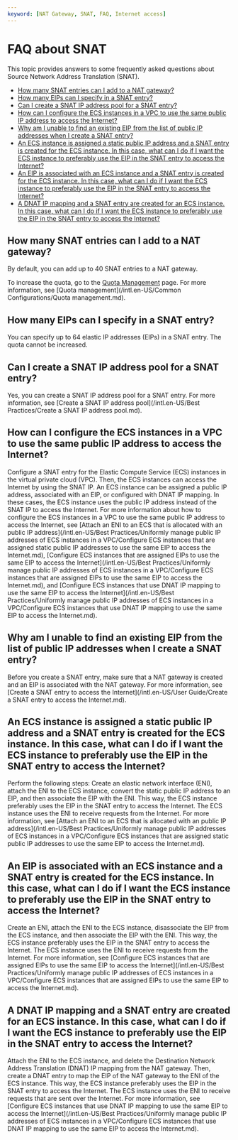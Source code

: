 ```yaml
---
keyword: [NAT Gateway, SNAT, FAQ, Internet access]
---
```


# FAQ about SNAT

This topic provides answers to some frequently asked questions about Source Network Address Translation \(SNAT\).

-   [How many SNAT entries can I add to a NAT gateway?](#section_1ca_x5e_789)
-   [How many EIPs can I specify in a SNAT entry?](#section_h4h_468_si4)
-   [Can I create a SNAT IP address pool for a SNAT entry?](#section_pq1_mx8_13k)
-   [How can I configure the ECS instances in a VPC to use the same public IP address to access the Internet?](#section_nr6_yu9_rjy)
-   [Why am I unable to find an existing EIP from the list of public IP addresses when I create a SNAT entry?](#section_khm_d8g_c21)
-   [An ECS instance is assigned a static public IP address and a SNAT entry is created for the ECS instance. In this case, what can I do if I want the ECS instance to preferably use the EIP in the SNAT entry to access the Internet?](#section_uap_mm1_v62)
-   [An EIP is associated with an ECS instance and a SNAT entry is created for the ECS instance. In this case, what can I do if I want the ECS instance to preferably use the EIP in the SNAT entry to access the Internet?](#section_0kw_7t6_1or)
-   [A DNAT IP mapping and a SNAT entry are created for an ECS instance. In this case, what can I do if I want the ECS instance to preferably use the EIP in the SNAT entry to access the Internet?](#section_t8x_nbi_kjc)

## How many SNAT entries can I add to a NAT gateway?

By default, you can add up to 40 SNAT entries to a NAT gateway.

To increase the quota, go to the [Quota Management](https://vpc.console.aliyun.com/quota) page. For more information, see [Quota management](/intl.en-US/Common Configurations/Quota management.md).

## How many EIPs can I specify in a SNAT entry?

You can specify up to 64 elastic IP addresses \(EIPs\) in a SNAT entry. The quota cannot be increased.

## Can I create a SNAT IP address pool for a SNAT entry?

Yes, you can create a SNAT IP address pool for a SNAT entry. For more information, see [Create a SNAT IP address pool](/intl.en-US/Best Practices/Create a SNAT IP address pool.md).

## How can I configure the ECS instances in a VPC to use the same public IP address to access the Internet?

Configure a SNAT entry for the Elastic Compute Service \(ECS\) instances in the virtual private cloud \(VPC\). Then, the ECS instances can access the Internet by using the SNAT IP. An ECS instance can be assigned a public IP address, associated with an EIP, or configured with DNAT IP mapping. In these cases, the ECS instance uses the public IP address instead of the SNAT IP to access the Internet. For more information about how to configure the ECS instances in a VPC to use the same public IP address to access the Internet, see [Attach an ENI to an ECS that is allocated with an public IP address](/intl.en-US/Best Practices/Uniformly manage public IP addresses of ECS instances in a VPC/Configure ECS instances that are assigned static public IP addresses to use the same EIP to access the Internet.md), [Configure ECS instances that are assigned EIPs to use the same EIP to access the Internet](/intl.en-US/Best Practices/Uniformly manage public IP addresses of ECS instances in a VPC/Configure ECS instances that are assigned EIPs to use the same EIP to access the Internet.md), and [Configure ECS instances that use DNAT IP mapping to use the same EIP to access the Internet](/intl.en-US/Best Practices/Uniformly manage public IP addresses of ECS instances in a VPC/Configure ECS instances that use DNAT IP mapping to use the same EIP to access the
         Internet.md).

## Why am I unable to find an existing EIP from the list of public IP addresses when I create a SNAT entry?

Before you create a SNAT entry, make sure that a NAT gateway is created and an EIP is associated with the NAT gateway. For more information, see [Create a SNAT entry to access the Internet](/intl.en-US/User Guide/Create a SNAT entry to access the Internet.md).

## An ECS instance is assigned a static public IP address and a SNAT entry is created for the ECS instance. In this case, what can I do if I want the ECS instance to preferably use the EIP in the SNAT entry to access the Internet?

Perform the following steps: Create an elastic network interface \(ENI\), attach the ENI to the ECS instance, convert the static public IP address to an EIP, and then associate the EIP with the ENI. This way, the ECS instance preferably uses the EIP in the SNAT entry to access the Internet. The ECS instance uses the ENI to receive requests from the Internet. For more information, see [Attach an ENI to an ECS that is allocated with an public IP address](/intl.en-US/Best Practices/Uniformly manage public IP addresses of ECS instances in a VPC/Configure ECS instances that are assigned static public IP addresses to use the same EIP to access the Internet.md).

## An EIP is associated with an ECS instance and a SNAT entry is created for the ECS instance. In this case, what can I do if I want the ECS instance to preferably use the EIP in the SNAT entry to access the Internet?

Create an ENI, attach the ENI to the ECS instance, disassociate the EIP from the ECS instance, and then associate the EIP with the ENI. This way, the ECS instance preferably uses the EIP in the SNAT entry to access the Internet. The ECS instance uses the ENI to receive requests from the Internet. For more information, see [Configure ECS instances that are assigned EIPs to use the same EIP to access the Internet](/intl.en-US/Best Practices/Uniformly manage public IP addresses of ECS instances in a VPC/Configure ECS instances that are assigned EIPs to use the same EIP to access the Internet.md).

## A DNAT IP mapping and a SNAT entry are created for an ECS instance. In this case, what can I do if I want the ECS instance to preferably use the EIP in the SNAT entry to access the Internet?

Attach the ENI to the ECS instance, and delete the Destination Network Address Translation \(DNAT\) IP mapping from the NAT gateway. Then, create a DNAT entry to map the EIP of the NAT gateway to the ENI of the ECS instance. This way, the ECS instance preferably uses the EIP in the SNAT entry to access the Internet. The ECS instance uses the ENI to receive requests that are sent over the Internet. For more information, see [Configure ECS instances that use DNAT IP mapping to use the same EIP to access the Internet](/intl.en-US/Best Practices/Uniformly manage public IP addresses of ECS instances in a VPC/Configure ECS instances that use DNAT IP mapping to use the same EIP to access the
         Internet.md).

